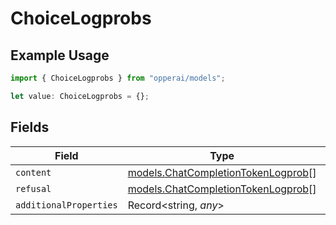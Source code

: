 # ChoiceLogprobs

## Example Usage

```typescript
import { ChoiceLogprobs } from "opperai/models";

let value: ChoiceLogprobs = {};
```

## Fields

| Field                                                                          | Type                                                                           | Required                                                                       | Description                                                                    |
| ------------------------------------------------------------------------------ | ------------------------------------------------------------------------------ | ------------------------------------------------------------------------------ | ------------------------------------------------------------------------------ |
| `content`                                                                      | [models.ChatCompletionTokenLogprob](../models/chatcompletiontokenlogprob.md)[] | :heavy_minus_sign:                                                             | N/A                                                                            |
| `refusal`                                                                      | [models.ChatCompletionTokenLogprob](../models/chatcompletiontokenlogprob.md)[] | :heavy_minus_sign:                                                             | N/A                                                                            |
| `additionalProperties`                                                         | Record<string, *any*>                                                          | :heavy_minus_sign:                                                             | N/A                                                                            |